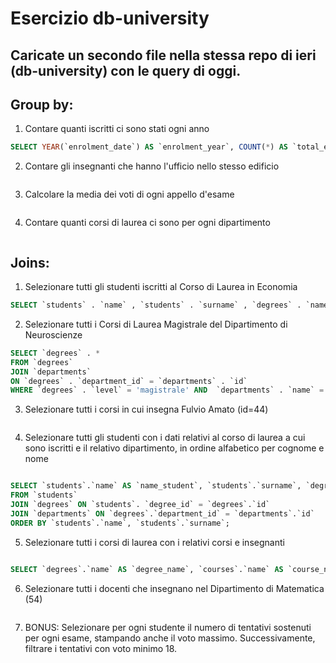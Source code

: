 # Esercizio db-university

## Caricate un secondo file nella stessa repo di ieri (db-university) con le query di oggi.

## Group by:

1. Contare quanti iscritti ci sono stati ogni anno

```sql
SELECT YEAR(`enrolment_date`) AS `enrolment_year`, COUNT(*) AS `total_enrolment` FROM `students` GROUP BY `enrolment_year`;
```

2. Contare gli insegnanti che hanno l'ufficio nello stesso edificio

```sql

```

3. Calcolare la media dei voti di ogni appello d'esame

```sql


```

4. Contare quanti corsi di laurea ci sono per ogni dipartimento

```sql


```

## Joins:

1. Selezionare tutti gli studenti iscritti al Corso di Laurea in Economia

```sql
SELECT `students` . `name` , `students` . `surname` , `degrees` . `name` AS `degree_name` FROM `students` JOIN `degrees` ON `students` . `degree_id` = `degrees` . `id` WHERE `degrees` . `name` = 'Corso di Laurea in Economia';
```

2. Selezionare tutti i Corsi di Laurea Magistrale del Dipartimento di Neuroscienze

```sql
SELECT `degrees` . *
FROM `degrees`
JOIN `departments`
ON `degrees` . `department_id` = `departments` . `id`
WHERE `degrees` . `level` = 'magistrale' AND  `departments` . `name` = 'Dipartimento di Neuroscienze';
```

3. Selezionare tutti i corsi in cui insegna Fulvio Amato (id=44)

```sql


```

4. Selezionare tutti gli studenti con i dati relativi al corso di laurea a cui sono iscritti e il relativo dipartimento, in ordine alfabetico per cognome e nome

```sql

SELECT `students`.`name` AS `name_student`, `students`.`surname`, `degrees`.`name`, `departments` . `name`
FROM `students`
JOIN `degrees` ON `students`. `degree_id` = `degrees`.`id`
JOIN `departments` ON `degrees`.`department_id` = `departments`.`id`
ORDER BY `students`.`name`, `students`.`surname`;

```

5. Selezionare tutti i corsi di laurea con i relativi corsi e insegnanti

```sql

SELECT `degrees`.`name` AS `degree_name`, `courses`.`name` AS `course_name`, `teachers`.`name` AS `teacher_name`, `teachers`.`surname` FROM `degrees` JOIN `courses` ON `degrees`.`id` = `courses`.`degree_id` JOIN `course_teacher` ON `courses`.`id` = `course_teacher`.`course_id` JOIN `teachers` ON `teachers`.`id` = `course_teacher`.`teacher_id`;


```

6. Selezionare tutti i docenti che insegnano nel Dipartimento di Matematica (54)

```sql


```

7. BONUS: Selezionare per ogni studente il numero di tentativi sostenuti per ogni esame, stampando anche il voto massimo. Successivamente, filtrare i tentativi con voto minimo 18.

```sql


```
